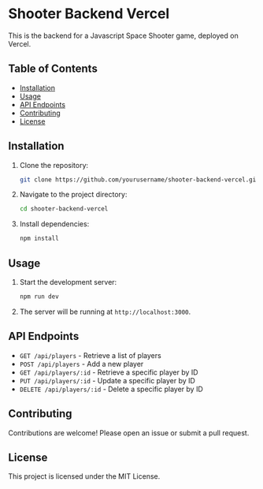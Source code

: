 # Shooter Backend Vercel

This is the backend for a Javascript Space Shooter game, deployed on Vercel.

## Table of Contents

- [Installation](#installation)
- [Usage](#usage)
- [API Endpoints](#api-endpoints)
- [Contributing](#contributing)
- [License](#license)

## Installation

1. Clone the repository:
    ```bash
    git clone https://github.com/yourusername/shooter-backend-vercel.git
    ```
2. Navigate to the project directory:
    ```bash
    cd shooter-backend-vercel
    ```
3. Install dependencies:
    ```bash
    npm install
    ```

## Usage

1. Start the development server:
    ```bash
    npm run dev
    ```
2. The server will be running at `http://localhost:3000`.

## API Endpoints

- `GET /api/players` - Retrieve a list of players
- `POST /api/players` - Add a new player
- `GET /api/players/:id` - Retrieve a specific player by ID
- `PUT /api/players/:id` - Update a specific player by ID
- `DELETE /api/players/:id` - Delete a specific player by ID

## Contributing

Contributions are welcome! Please open an issue or submit a pull request.

## License

This project is licensed under the MIT License.
